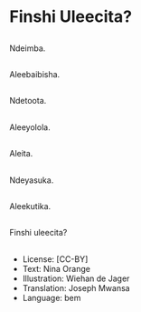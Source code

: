 # Finshi Uleecita?

##
Ndeimba.

##
Aleebaibisha.

##
Ndetoota.

##
Aleeyolola.

##
Aleita.

##
Ndeyasuka.

##
Aleekutika.

##
Finshi uleecita?

##
* License: [CC-BY]
* Text: Nina Orange
* Illustration: Wiehan de Jager
* Translation: Joseph Mwansa
* Language: bem
